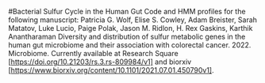 #Bacterial Sulfur Cycle in the Human Gut
Code and HMM profiles for the following manuscript: Patricia G. Wolf, Elise S. Cowley, Adam Breister, Sarah Matatov, Luke Lucio, Paige Polak, Jason M. Ridlon, H. Rex Gaskins, Karthik Anantharaman Diversity and distribution of sulfur metabolic genes in the human gut microbiome and their association with colorectal cancer. 2022. Microbiome. Currently available at Research Square [https://doi.org/10.21203/rs.3.rs-809984/v1] and biorxiv [https://www.biorxiv.org/content/10.1101/2021.07.01.450790v1]. 
